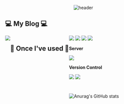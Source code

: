<div align="center">

![header](https://capsule-render.vercel.app/api?type=soft&color=timeGradient&height=150&section=header&text=Welcome%20to%20thdwlgus's%20GitHub!&animation=twinkling&fontSize=40)

<div align="left">

## 💻 My Blog 💻
<div style="display:flex; flex-direction:row;">
  <a href="https://thdwlgus.tistory.com">
    <img src="https://img.shields.io/badge/Tistory-000000?style=for-the-badge&logo=tistory&logoColor=white&link=https://thdwlgus.tistory.com"/>
  </a>

## 🔨 Once I've used 🔨
<div style="display:flex; flex-direction:column; align-items:flex-start;">
  <div>
    <img src="https://img.shields.io/badge/HTML-E34F26?style=for-the-badge&logo=html5&logoColor=white">
    <img src="https://img.shields.io/badge/CSS-1572B6?style=for-the-badge&logo=css3&logoColor=white">
    <img src="https://img.shields.io/badge/JS-F7DF1E?style=for-the-badge&logo=javascript&logoColor=white">
    <img src="https://img.shields.io/badge/Python-3776AB?style=for-the-badge&logo=python&logoColor=white">
  </div>

  <p><strong>Server</strong></p>
    <img src="https://img.shields.io/badge/Linux-CC624?style=for-the-badge&logo=Linux&logoColor=white">

  <p><strong>Version Control</strong></p>
  <div>
      <img src="https://img.shields.io/badge/Git-F05032?style=for-the-badge&logo=git&logoColor=white">
      <img src="https://img.shields.io/badge/GitHub-181717?style=for-the-badge&logo=github&logoColor=white">
  </div>
  
-------
![Anurag's GitHub stats](https://github-readme-stats.vercel.app/api?username=thdwlgus&show_icons=true&theme=default)
